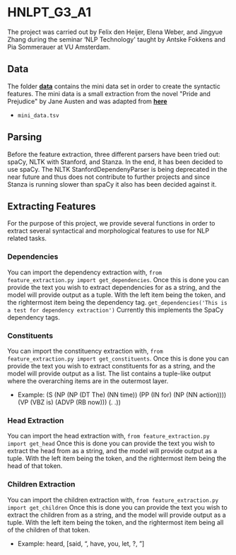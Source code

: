 # HNLPT_G3_A1

The project was carried out by Felix den Heijer, Elena Weber, and Jingyue Zhang during the seminar ‘NLP Technology' taught by Antske Fokkens and Pia Sommerauer at VU Amsterdam.

## Data

The folder [**data**](https://github.com/surferfelix/NLPT_G3_A1/tree/main/data) contains the mini data set in order to create the syntactic features. The mini data is a small extraction from the novel "Pride and Prejudice" by Jane Austen and was adapted from [**here**](https://www.gutenberg.org/files/1342/1342-h/1342-h.htm)

* `mini_data.tsv`

## Parsing

Before the feature extraction, three different parsers have been tried out: spaCy, NLTK with Stanford, and Stanza. In the end, it has been decided to use spaCy. The NLTK StanfordDependenyParser is being deprecated in the near future and thus does not contribute to further projects and since Stanza is running slower than spaCy it also has been decided against it.

## Extracting Features

For the purpose of this project, we provide several functions in order to extract several syntactical and morphological features to use for NLP related tasks.

### Dependencies

You can import the dependency extraction with,
`from feature_extraction.py import get_dependencies`.
Once this is done you can provide the text you wish to extract dependencies for as a string, and the model will provide output as a tuple.
With the left item being the token, and the rightermost item being the dependency tag.
`get_dependencies('This is a test for dependency extraction')`
Currently this implements the SpaCy dependency tags.

### Constituents

You can import the constituency extraction with,
`from feature_extraction.py import get_constituents`.
Once this is done you can provide the text you wish to extract constituents for as a string, and the model will provide output as a list.
The list contains a tuple-like output where the overarching items are in the outermost layer.

* Example: (S (NP (NP (DT The) (NN time)) (PP (IN for) (NP (NN action)))) (VP (VBZ is) (ADVP (RB now))) (. .))

### Head Extraction

You can import the head extraction with,
`from feature_extraction.py import get_head`
Once this is done you can provide the text you wish to extract the head from as a string, and the model will provide output as a tuple.
With the left item being the token, and the rightermost item being the head of that token.

### Children Extraction

You can import the children extraction with,
`from feature_extraction.py import get_children`
Once this is done you can provide the text you wish to extract the children from as a string, and the model will provide output as a tuple.
With the left item being the token, and the rightermost item being all of the children of that token.

* Example: heard, [said, “, have, you, let, ?, ”]